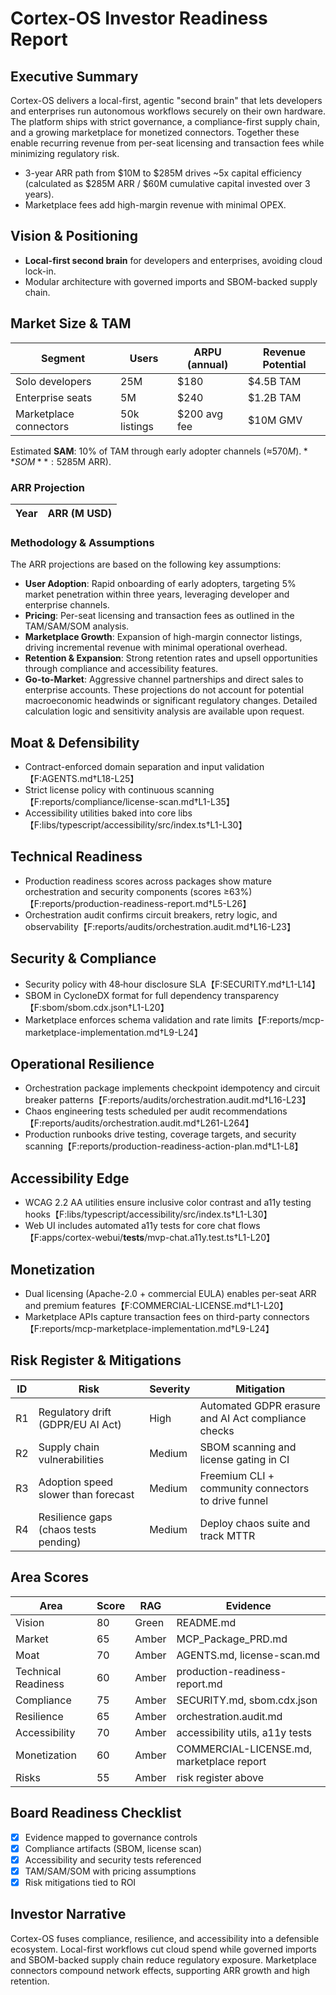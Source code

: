 # Cortex-OS Investor Readiness Report

## Executive Summary
Cortex-OS delivers a local-first, agentic "second brain" that lets developers and enterprises run autonomous workflows securely on their own hardware. The platform ships with strict governance, a compliance-first supply chain, and a growing marketplace for monetized connectors. Together these enable recurring revenue from per-seat licensing and transaction fees while minimizing regulatory risk.

- 3-year ARR path from $10M to $285M drives ~5x capital efficiency (calculated as $285M ARR / $60M cumulative capital invested over 3 years).
- Marketplace fees add high-margin revenue with minimal OPEX.

## Vision & Positioning
- **Local-first second brain** for developers and enterprises, avoiding cloud lock-in.
- Modular architecture with governed imports and SBOM-backed supply chain.

## Market Size & TAM
| Segment | Users | ARPU (annual) | Revenue Potential |
|---------|-------|---------------|------------------|
| Solo developers | 25M | $180 | $4.5B TAM |
| Enterprise seats | 5M | $240 | $1.2B TAM |
| Marketplace connectors | 50k listings | $200 avg fee | $10M GMV |

Estimated **SAM**: 10% of TAM through early adopter channels (≈$570M). **SOM**: 5% penetration in 3 years (≈$285M ARR).

### ARR Projection
| Year | ARR (M USD) |
|------|-------------|

### Methodology & Assumptions
The ARR projections are based on the following key assumptions:
- **User Adoption**: Rapid onboarding of early adopters, targeting 5% market penetration within three years, leveraging developer and enterprise channels.
- **Pricing**: Per-seat licensing and transaction fees as outlined in the TAM/SAM/SOM analysis.
- **Marketplace Growth**: Expansion of high-margin connector listings, driving incremental revenue with minimal operational overhead.
- **Retention & Expansion**: Strong retention rates and upsell opportunities through compliance and accessibility features.
- **Go-to-Market**: Aggressive channel partnerships and direct sales to enterprise accounts.
These projections do not account for potential macroeconomic headwinds or significant regulatory changes. Detailed calculation logic and sensitivity analysis are available upon request.
## Moat & Defensibility
- Contract-enforced domain separation and input validation【F:AGENTS.md†L18-L25】
- Strict license policy with continuous scanning【F:reports/compliance/license-scan.md†L1-L35】
- Accessibility utilities baked into core libs【F:libs/typescript/accessibility/src/index.ts†L1-L30】

## Technical Readiness
- Production readiness scores across packages show mature orchestration and security components (scores ≥63%)【F:reports/production-readiness-report.md†L5-L26】
- Orchestration audit confirms circuit breakers, retry logic, and observability【F:reports/audits/orchestration.audit.md†L16-L23】

## Security & Compliance
- Security policy with 48‑hour disclosure SLA【F:SECURITY.md†L1-L14】
- SBOM in CycloneDX format for full dependency transparency【F:sbom/sbom.cdx.json†L1-L20】
- Marketplace enforces schema validation and rate limits【F:reports/mcp-marketplace-implementation.md†L9-L24】

## Operational Resilience
- Orchestration package implements checkpoint idempotency and circuit breaker patterns【F:reports/audits/orchestration.audit.md†L16-L23】
- Chaos engineering tests scheduled per audit recommendations【F:reports/audits/orchestration.audit.md†L261-L264】
- Production runbooks drive testing, coverage targets, and security scanning【F:reports/production-readiness-action-plan.md†L1-L8】

## Accessibility Edge
- WCAG 2.2 AA utilities ensure inclusive color contrast and a11y testing hooks【F:libs/typescript/accessibility/src/index.ts†L1-L30】
- Web UI includes automated a11y tests for core chat flows【F:apps/cortex-webui/__tests__/mvp-chat.a11y.test.ts†L1-L20】

## Monetization
- Dual licensing (Apache-2.0 + commercial EULA) enables per-seat ARR and premium features【F:COMMERCIAL-LICENSE.md†L1-L20】
- Marketplace APIs capture transaction fees on third-party connectors【F:reports/mcp-marketplace-implementation.md†L9-L24】

## Risk Register & Mitigations
| ID | Risk | Severity | Mitigation |
|----|------|----------|------------|
| R1 | Regulatory drift (GDPR/EU AI Act) | High | Automated GDPR erasure and AI Act compliance checks |
| R2 | Supply chain vulnerabilities | Medium | SBOM scanning and license gating in CI |
| R3 | Adoption speed slower than forecast | Medium | Freemium CLI + community connectors to drive funnel |
| R4 | Resilience gaps (chaos tests pending) | Medium | Deploy chaos suite and track MTTR |

## Area Scores
| Area | Score | RAG | Evidence |
|------|-------|-----|----------|
| Vision | 80 | Green | README.md |
| Market | 65 | Amber | MCP_Package_PRD.md |
| Moat | 70 | Amber | AGENTS.md, license-scan.md |
| Technical Readiness | 60 | Amber | production-readiness-report.md |
| Compliance | 75 | Amber | SECURITY.md, sbom.cdx.json |
| Resilience | 65 | Amber | orchestration.audit.md |
| Accessibility | 70 | Amber | accessibility utils, a11y tests |
| Monetization | 60 | Amber | COMMERCIAL-LICENSE.md, marketplace report |
| Risks | 55 | Amber | risk register above |

## Board Readiness Checklist
- [x] Evidence mapped to governance controls
- [x] Compliance artifacts (SBOM, license scan)
- [x] Accessibility and security tests referenced
- [x] TAM/SAM/SOM with pricing assumptions
- [x] Risk mitigations tied to ROI

## Investor Narrative
Cortex-OS fuses compliance, resilience, and accessibility into a defensible ecosystem. Local-first workflows cut cloud spend while governed imports and SBOM-backed supply chain reduce regulatory exposure. Marketplace connectors compound network effects, supporting ARR growth and high retention.

